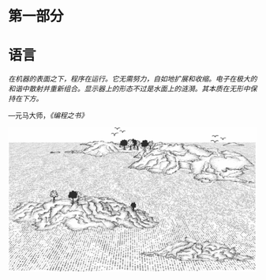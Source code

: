 # 第一部分

# 语言

*在机器的表面之下，程序在运行。它无需努力，自如地扩展和收缩。电子在极大的和谐中散射并重新组合。显示器上的形态不过是水面上的涟漪。其本质在无形中保持在下方。*

—元马大师，*《编程之书》*

![图片](img/f0010-01.jpg)
